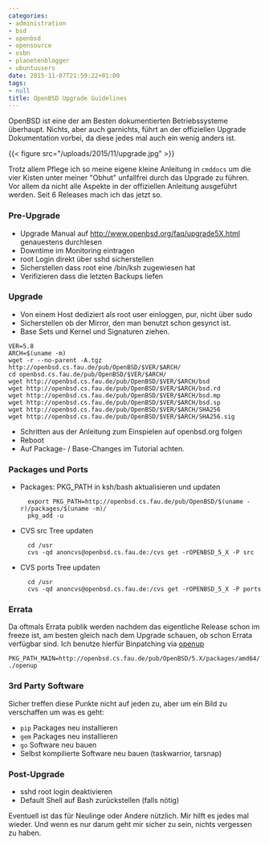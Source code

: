```yaml
---
categories:
- administration
- bsd
- openbsd
- opensource
- osbn
- planetenblogger
- ubuntuusers
date: 2015-11-07T21:59:22+01:00
tags:
- null
title: OpenBSD Upgrade Guidelines
---
```


OpenBSD ist eine der am Besten dokumentierten Betriebssysteme überhaupt.
Nichts, aber auch garnichts, führt an der offiziellen Upgrade Dokumentation
vorbei, da diese jedes mal auch ein wenig anders ist.

{{< figure src="/uploads/2015/11/upgrade.jpg" >}}

Trotz allem Pflege ich so meine eigene kleine Anleitung in `cmddocs` um die
vier Kisten unter meiner "Obhut" unfallfrei durch das Upgrade zu führen.
Vor allem da nicht alle Aspekte in der offiziellen Anleitung ausgeführt
werden. Seit 6 Releases mach ich das jetzt so.

### Pre-Upgrade

* Upgrade Manual auf http://www.openbsd.org/faq/upgrade5X.html genauestens durchlesen
* Downtime im Monitoring eintragen
* root Login direkt über sshd sicherstellen
* Sicherstellen dass root eine /bin/ksh zugewiesen hat
* Verifizieren dass die letzten Backups liefen

### Upgrade

* Von einem Host dediziert als root user einloggen, pur, nicht über sudo
* Sicherstellen ob der Mirror, den man benutzt schon gesynct ist.
* Base Sets und Kernel und Signaturen ziehen.

```
VER=5.8
ARCH=$(uname -m)
wget -r --no-parent -A.tgz http://openbsd.cs.fau.de/pub/OpenBSD/$VER/$ARCH/
cd openbsd.cs.fau.de/pub/OpenBSD/$VER/$ARCH/
wget http://openbsd.cs.fau.de/pub/OpenBSD/$VER/$ARCH/bsd
wget http://openbsd.cs.fau.de/pub/OpenBSD/$VER/$ARCH/bsd.rd
wget http://openbsd.cs.fau.de/pub/OpenBSD/$VER/$ARCH/bsd.mp
wget http://openbsd.cs.fau.de/pub/OpenBSD/$VER/$ARCH/bsd.sp
wget http://openbsd.cs.fau.de/pub/OpenBSD/$VER/$ARCH/SHA256
wget http://openbsd.cs.fau.de/pub/OpenBSD/$VER/$ARCH/SHA256.sig
```

* Schritten aus der Anleitung zum Einspielen auf openbsd.org folgen
* Reboot
* Auf Package- / Base-Changes im Tutorial achten.

### Packages und Ports

* Packages: PKG_PATH in ksh/bash aktualisieren und updaten

		export PKG_PATH=http://openbsd.cs.fau.de/pub/OpenBSD/$(uname -r)/packages/$(uname -m)/
		pkg_add -u

* CVS src Tree updaten

		cd /usr
		cvs -qd anoncvs@openbsd.cs.fau.de:/cvs get -rOPENBSD_5_X -P src

* CVS ports Tree updaten

		cd /usr
		cvs -qd anoncvs@openbsd.cs.fau.de:/cvs get -rOPENBSD_5_X -P ports

### Errata

Da oftmals Errata publik werden nachdem das eigentliche Release schon im
freeze ist, am besten gleich nach dem Upgrade schauen, ob schon Errata
verfügbar sind. Ich benutze hierfür Binpatching via
[openup](http://www.mtier.org/index.php/solutions/apps/openup/)


    PKG_PATH_MAIN=http://openbsd.cs.fau.de/pub/OpenBSD/5.X/packages/amd64/
    ./openup

### 3rd Party Software

Sicher treffen diese Punkte nicht auf jeden zu, aber um ein Bild zu
verschaffen um was es geht:

* `pip` Packages neu installieren
* `gem` Packages neu installieren
* `go` Software neu bauen
* Selbst kompilierte Software neu bauen (taskwarrior, tarsnap)

### Post-Upgrade

* sshd root login deaktivieren
* Default Shell auf Bash zurückstellen (falls nötig)

Eventuell ist das für Neulinge oder Andere nützlich. Mir hilft es jedes mal
wieder. Und wenn es nur darum geht mir sicher zu sein, nichts vergessen zu
haben.
